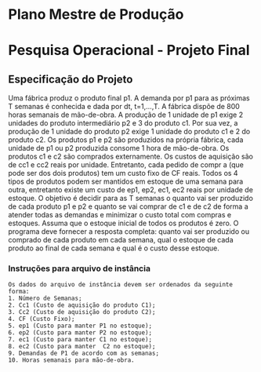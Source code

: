 # Plano Mestre de Produção

# Pesquisa Operacional - Projeto Final
## Especificação do Projeto

  Uma fábrica produz o produto final p1. A demanda por p1 para as próximas T
semanas é conhecida e dada por dt, t=1,...,T. 
  A fábrica dispõe de 800 horas semanais de mão-de-obra. A produção de 1 unidade 
de p1 exige 2 unidades do produto intermediário p2 e 3 do produto c1. 
  Por sua vez, a produção de 1 unidade do produto p2 exige 1 unidade do produto c1 
e 2 do produto c2. Os produtos p1 e p2 são produzidos na própria fábrica, 
cada unidade de p1 ou p2 produzida consome 1 hora de mão-de-obra. 
  Os produtos c1 e c2 são comprados externamente. Os custos de aquisição são de cc1 
e cc2 reais por unidade. Entretanto, cada pedido de compr a (que pode ser dos dois
produtos) tem um custo fixo de CF reais. 
   Todos os 4 tipos de produtos podem ser mantidos em estoque de uma semana para outra,
entretanto existe um custo de ep1, ep2, ec1, ec2 reais por unidade de estoque. O objetivo é
decidir para as T semanas o quanto vai ser produzido de cada produto p1 e p2 e quanto se 
vai comprar de c1 e de c2 de forma a atender todas as demandas e minimizar o custo
total com compras e estoques. Assuma que o estoque inicial de todos os produtos é zero.
   O programa deve fornecer a resposta completa: quanto vai ser produzido ou
comprado de cada produto em cada semana, qual o estoque de cada produto ao final
de cada semana e qual é o custo desse estoque.


### Instruções para arquivo de instância
    Os dados do arquivo de instância devem ser ordenados da seguinte forma:
    1. Número de Semanas;
    2. Cc1 (Custo de aquisição do produto C1);
    3. Cc2 (Custo de aquisição do produto C2);
    4. CF (Custo Fixo);
    5. ep1 (Custo para manter P1 no estoque);
    6. ep2 (Custo para manter P2 no estoque);
    7. ec1 (Custo para manter C1 no estoque);
    8. ec2 (Custo para manter  C2 no estoque);
    9. Demandas de P1 de acordo com as semanas;
    10. Horas semanais para mão-de-obra.
